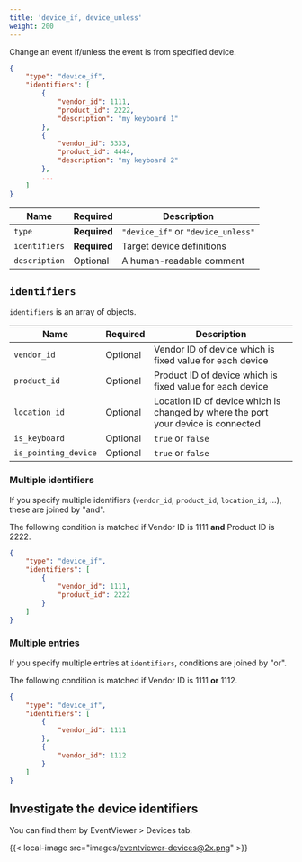 ```yaml
---
title: 'device_if, device_unless'
weight: 200
---
```


Change an event if/unless the event is from specified device.

```json
{
    "type": "device_if",
    "identifiers": [
        {
            "vendor_id": 1111,
            "product_id": 2222,
            "description": "my keyboard 1"
        },
        {
            "vendor_id": 3333,
            "product_id": 4444,
            "description": "my keyboard 2"
        },
        ...
    ]
}
```

| Name          | Required     | Description                        |
| ------------- | ------------ | ---------------------------------- |
| `type`        | **Required** | `"device_if"` or `"device_unless"` |
| `identifiers` | **Required** | Target device definitions          |
| `description` | Optional     | A human-readable comment           |

## `identifiers`

`identifiers` is an array of objects.

| Name                 | Required | Description                                                                       |
| -------------------- | -------- | --------------------------------------------------------------------------------- |
| `vendor_id`          | Optional | Vendor ID of device which is fixed value for each device                          |
| `product_id`         | Optional | Product ID of device which is fixed value for each device                         |
| `location_id`        | Optional | Location ID of device which is changed by where the port your device is connected |
| `is_keyboard`        | Optional | `true` or `false`                                                                 |
| `is_pointing_device` | Optional | `true` or `false`                                                                 |

### Multiple identifiers

If you specify multiple identifiers (`vendor_id`, `product_id`, `location_id`, ...), these are joined by "and".

The following condition is matched if Vendor ID is 1111 **and** Product ID is 2222.

```json
{
    "type": "device_if",
    "identifiers": [
        {
            "vendor_id": 1111,
            "product_id": 2222
        }
    ]
}
```

### Multiple entries

If you specify multiple entries at `identifiers`, conditions are joined by "or".

The following condition is matched if Vendor ID is 1111 **or** 1112.

```json
{
    "type": "device_if",
    "identifiers": [
        {
            "vendor_id": 1111
        },
        {
            "vendor_id": 1112
        }
    ]
}
```

## Investigate the device identifiers

You can find them by EventViewer > Devices tab.

{{< local-image src="images/eventviewer-devices@2x.png" >}}
